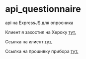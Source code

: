 # api_questionnaire
api на ExpressJS для опросника

Клиент я захостил на Хероку [тут.](https://bmstuvote.herokuapp.com/)

Ссылка на клиент [тут.](https://github.com/Uristrix/questionnaire)

Ссылка на прошивку прибора [тут.](https://github.com/Uristrix/questionnaire_ESP)
